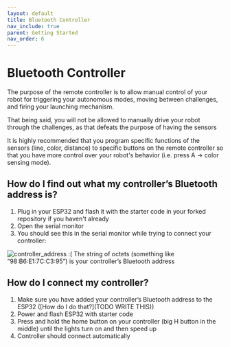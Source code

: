 ```yaml
---
layout: default
title: Bluetooth Controller
nav_include: true
parent: Getting Started
nav_order: 6
---
```


# Bluetooth Controller

The purpose of the remote controller is to allow manual control of your robot for triggering your autonomous modes, moving between challenges, and firing your launching mechanism.

That being said, you will not be allowed to manually drive your robot through the challenges, as that defeats the purpose of having the sensors

It is highly recommended that you program specific functions of the sensors (line, color, distance) to specific buttons on the remote controller so that you have more control over your robot's behavior (i.e. press A -> color sensing mode).



## How do I find out what my controller’s Bluetooth address is?
1. Plug in your ESP32 and flash it with the starter code in your forked repository if you haven't already
1. Open the serial monitor
1. You should see this in the serial monitor while trying to connect your controller:
<img src="{{ '/_assets/images/controller_address.png' | prepend: site.baseurl }}" alt="controller_address :(">
The string of octets (something like “98:B6:E1:7C:C3:95”) is your controller’s Bluetooth address

## How do I connect my controller?
1. Make sure you have added your controller’s Bluetooth address to the ESP32 ([How do I do that?](TODO WRITE THIS))
1. Power and flash ESP32 with starter code
1. Press and hold the home button on your controller (big H button in the middle) until the lights turn on and then speed up
1. Controller should connect automatically



